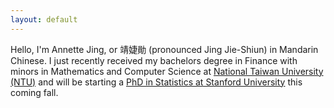 ```yaml
---
layout: default
---
```


Hello, I'm Annette Jing, or 靖婕勛 (pronounced Jing Jie-Shiun) in Mandarin Chinese. 
I just recently received my bachelors degree in Finance with minors in Mathematics and Computer Science at [National Taiwan University (NTU)](https://www.ntu.edu.tw/english/) and will be starting a [PhD in Statistics at Stanford University](https://statistics.stanford.edu) this coming fall.

